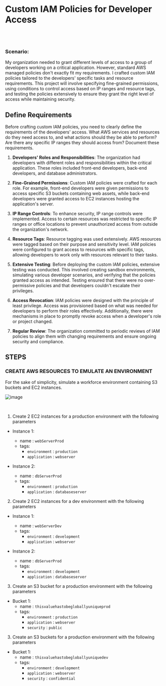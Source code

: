   # Custom IAM Policies for Developer Access
<br>
<br>

### Scenario:
My organization needed to grant different levels of access to a group of developers working on a critical application.
However, standard AWS managed policies don't exactly fit my requirements. I crafted custom IAM policies tailored to the developers' specific tasks
and resource requirements. This project will involve specifying fine-grained permissions, using conditions to control access based on IP ranges 
and resource tags, and testing the policies extensively to ensure they grant the right level of access while maintaining security.

## Define Requirements
Before crafting custom IAM policies, you need to clearly define the requirements of the developers' access. What AWS services 
and resources do they need access to, and what actions should they be able to perform? Are there any specific IP ranges they should access
from? Document these requirements.

1. **Developers' Roles and Responsibilities**: The organization had developers with different roles and responsibilities within the critical application. These roles included front-end developers, back-end developers, and database administrators.

2. **Fine-Grained Permissions**: Custom IAM policies were crafted for each role. For example, front-end developers were given permissions to access specific S3 buckets containing web assets, while back-end developers were granted access to EC2 instances hosting the application's server.

3. **IP Range Controls**: To enhance security, IP range controls were implemented. Access to certain resources was restricted to specific IP ranges or office locations to prevent unauthorized access from outside the organization's network.

4. **Resource Tags**: Resource tagging was used extensively. AWS resources were tagged based on their purpose and sensitivity level. IAM policies were configured to grant access to resources with specific tags, allowing developers to work only with resources relevant to their tasks.

5. **Extensive Testing**: Before deploying the custom IAM policies, extensive testing was conducted. This involved creating sandbox environments, simulating various developer scenarios, and verifying that the policies granted access as intended. Testing ensured that there were no over-permissive policies and that developers couldn't escalate their privileges.

6. **Access Revocation**: IAM policies were designed with the principle of least privilege. Access was provisioned based on what was needed for developers to perform their roles effectively. Additionally, there were mechanisms in place to promptly revoke access when a developer's role or project changed.

7. **Regular Review**: The organization committed to periodic reviews of IAM policies to align them with changing requirements and ensure ongoing security and compliance.

## STEPS

### CREATE AWS RESOURCES TO EMULATE AN ENVIRONMENT
For the sake of simplicity, simulate a workforce environment containing S3 buckets and EC2 instances.  <br>

![image](https://github.com/victorwokili/AWSProjects/assets/18079443/347f4a07-b77b-44e9-a8c2-5d0908551465)

<br>

1. Create 2 EC2 instances for a production environment with the following parameters
  - Instance 1:
      - name : `webServerProd`
      - tags:
        - `environment` : `production`
        - `application` : `webserver`

  - Instance 2:
      - name : `dbServerProd`
      - tags:
        - `environment` : `production`
        - `application` : `databaseserver`

2. Create 2 EC2 instances for a dev environment with the following parameters
  - Instance 1:
      - name : `webServerDev`
      - tags:
        - `environment` : `development`
        - `application` : `webserver`

  - Instance 2:
      - name : `dbServerProd`
      - tags:
        - `environment` : `development`
        - `application` : `databaseserver`

3. Create an S3 bucket for a production environment with the following parameters
  - Bucket 1:
      - name : `thisvaluehastobegloballyuniqueprod`
      - tags:
        - `environment` : `production`
        - `application` : `webserver`
        - `security`    : `public`


3. Create an S3 buckets for a production environment with the following parameters
  - Bucket 1:
      - name : `thisvaluehastobegloballyuniquedev`
      - tags:
        - `environment` : `development`
        - `application` : `webserver`
        - `security`    : `confidential`
